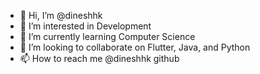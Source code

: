 - 👋 Hi, I’m @dineshhk
- 👀 I’m interested in Development
- 🌱 I’m currently learning Computer Science
- 💞️ I’m looking to collaborate on Flutter, Java, and Python
- 📫 How to reach me @dineshhk github

<!---
dineshhk/dineshhk is a ✨ special ✨ repository because its `README.md` (this file) appears on your GitHub profile.
You can click the Preview link to take a look at your changes.
--->
